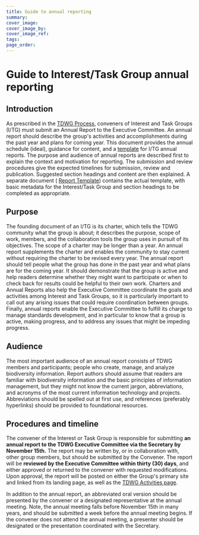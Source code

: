 ```yaml
---
title: Guide to annual reporting
summary: 
cover_image: 
cover_image_by: 
cover_image_ref: 
tags: 
page_order: 
---
```


# Guide to Interest/Task Group annual reporting

## Introduction

As prescribed in the [TDWG Process](http://www.tdwg.org/about-tdwg/process/), conveners of Interest and Task Groups (I/TG) must submit an Annual Report to the Executive Committee.  An annual report should describe the group&#39;s activities and accomplishments during the past year and plans for coming year.  This document provides the annual schedule (ideal), guidance for content, and a [template](http://drive.google.com/open?id=1VYHouWmgh94zUibFgDlTW_6cwCTsYbl6Kq9vsczFPjA) for I/TG annual reports.  The purpose and audience of annual reports are described first to explain the context and motivation for reporting.  The submission and review procedures give the expected timelines for submission, review and publication.  Suggested section headings and content are then explained. A separate document ( [Report Template](https://drive.google.com/open?id=1VYHouWmgh94zUibFgDlTW_6cwCTsYbl6Kq9vsczFPjA)) contains the actual template, with basic metadata for the Interest/Task Group and section headings to be completed as appropriate.

## Purpose

The founding document of an I/TG is its charter, which tells the TDWG community what the group is about; it describes the purpose, scope of work, members, and the collaboration tools the group uses in pursuit of its objectives.  The scope of a charter may be longer than a year.  An annual report supplements the charter and enables the community to stay current without requiring the charter to be revised every year.  The annual report should tell people what the group has done in the past year and what plans are for the coming year.  It should demonstrate that the group is active and help readers determine whether they might want to participate or when to check back for results could be helpful to their own work.  Charters and Annual Reports also help the Executive Committee coordinate the goals and activities among Interest and Task Groups, so it is particularly important to call out any arising issues that could require coordination between groups. Finally, annual reports enable the Executive Committee to fulfill its charge to manage standards development, and in particular to know that a group is active, making progress, and to address any issues that might be impeding progress.

## Audience

The most important audience of an annual report consists of TDWG members and participants; people who create, manage, and analyze biodiversity information.  Report authors should assume that readers are familiar with biodiversity information and the basic principles of information management, but they might not know the current jargon, abbreviations, and acronyms of the most current information technology and projects.  Abbreviations should be spelled out at first use, and references (preferably hyperlinks) should be provided to foundational resources.

## Procedures and timeline

The convener of the Interest or Task Group is responsible for submitting **an annual report to the TDWG Executive Committee via the Secretary by November 15th.**  The report may be written by, or in collaboration with, other group members, but should be submitted by the Convener.  The report will be **reviewed by the Executive Committee within thirty (30) days**, and either approved or returned to the convener with requested modifications.  Upon approval, the report will be posted on either the Group&#39;s primary site and linked from its landing page, as well as the [TDWG Activities page](http://www.tdwg.org/activities/).

In addition to the annual report, an abbreviated oral version should be presented by the convener or a designated representative at the annual meeting. Note, the annual meeting falls before November 15th in many years, and should be submitted a week before the annual meeting begins.  If the convener does not attend the annual meeting, a presenter should be designated or the presentation coordinated with the Secretary.
